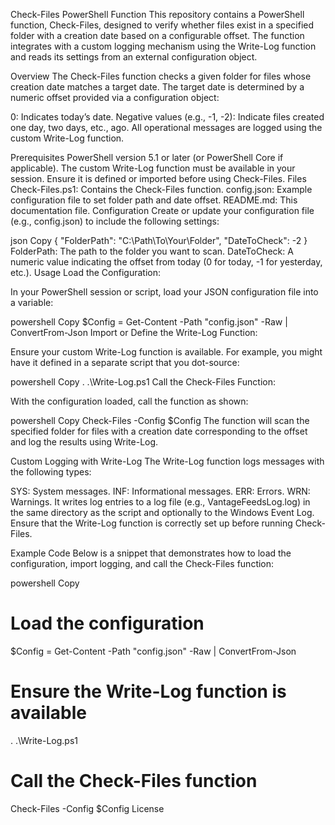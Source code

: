 Check-Files PowerShell Function
This repository contains a PowerShell function, Check-Files, designed to verify whether files exist in a specified folder with a creation date based on a configurable offset. The function integrates with a custom logging mechanism using the Write-Log function and reads its settings from an external configuration object.

Overview
The Check-Files function checks a given folder for files whose creation date matches a target date. The target date is determined by a numeric offset provided via a configuration object:

0: Indicates today’s date.
Negative values (e.g., -1, -2): Indicate files created one day, two days, etc., ago.
All operational messages are logged using the custom Write-Log function.

Prerequisites
PowerShell version 5.1 or later (or PowerShell Core if applicable).
The custom Write-Log function must be available in your session. Ensure it is defined or imported before using Check-Files.
Files
Check-Files.ps1: Contains the Check-Files function.
config.json: Example configuration file to set folder path and date offset.
README.md: This documentation file.
Configuration
Create or update your configuration file (e.g., config.json) to include the following settings:

json
Copy
{
    "FolderPath": "C:\\Path\\To\\Your\\Folder",
    "DateToCheck": -2
}
FolderPath: The path to the folder you want to scan.
DateToCheck: A numeric value indicating the offset from today (0 for today, -1 for yesterday, etc.).
Usage
Load the Configuration:

In your PowerShell session or script, load your JSON configuration file into a variable:

powershell
Copy
$Config = Get-Content -Path "config.json" -Raw | ConvertFrom-Json
Import or Define the Write-Log Function:

Ensure your custom Write-Log function is available. For example, you might have it defined in a separate script that you dot-source:

powershell
Copy
. .\Write-Log.ps1
Call the Check-Files Function:

With the configuration loaded, call the function as shown:

powershell
Copy
Check-Files -Config $Config
The function will scan the specified folder for files with a creation date corresponding to the offset and log the results using Write-Log.

Custom Logging with Write-Log
The Write-Log function logs messages with the following types:

SYS: System messages.
INF: Informational messages.
ERR: Errors.
WRN: Warnings.
It writes log entries to a log file (e.g., VantageFeedsLog.log) in the same directory as the script and optionally to the Windows Event Log. Ensure that the Write-Log function is correctly set up before running Check-Files.

Example Code
Below is a snippet that demonstrates how to load the configuration, import logging, and call the Check-Files function:

powershell
Copy
# Load the configuration
$Config = Get-Content -Path "config.json" -Raw | ConvertFrom-Json

# Ensure the Write-Log function is available
. .\Write-Log.ps1

# Call the Check-Files function
Check-Files -Config $Config
License